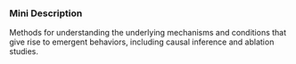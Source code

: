 ### Mini Description

Methods for understanding the underlying mechanisms and conditions that give rise to emergent behaviors, including causal inference and ablation studies.
